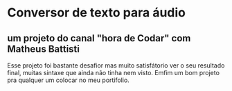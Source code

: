 <h1>Conversor de texto para áudio </h1>
<h2> um projeto do canal "hora de Codar" com Matheus Battisti </h2>
<p>Esse projeto foi bastante desafior mas muito satisfátorio ver o seu resultado final, muitas sintaxe que ainda não tinha nem visto. Emfim um bom projeto pra qualquer um colocar no meu portifolio.

